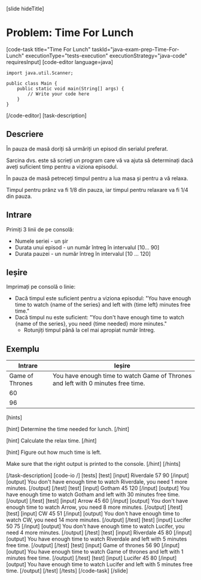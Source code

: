 [slide hideTitle]
# Problem: Time For Lunch
[code-task title="Time For Lunch" taskId="java-exam-prep-Time-For-Lunch" executionType="tests-execution" executionStrategy="java-code" requiresInput]
[code-editor language=java]
```
import java.util.Scanner;

public class Main {
    public static void main(String[] args) {
        // Write your code here
    }
}
```
[/code-editor]
[task-description]
## Descriere
În pauza de masă doriți să urmăriți un episod din serialul preferat.

Sarcina dvs. este să scrieți un program care vă va ajuta să determinați dacă aveți suficient timp pentru a viziona episodul.

În pauza de masă petreceți timpul pentru a lua masa și pentru a vă relaxa.

Timpul pentru prânz va fi 1/8 din pauza, iar timpul pentru relaxare va fi 1/4 din pauza.

## Intrare
Primiți 3 linii de pe consolă:
- Numele seriei - un șir
- Durata unui episod - un număr întreg în intervalul [10… 90]
- Durata pauzei - un număr întreg în intervalul [10 ... 120]

## Ieșire
Imprimați pe consolă o linie:
- Dacă timpul este suficient pentru a viziona episodul: "You have enough time to watch \{name of the series\} and left with \{time left\} minutes free time."
- Dacă timpul nu este suficient: "You don't have enough time to watch \{name of the series\}, you need \{time needed\} more minutes."
    - Rotunjiți timpul până la cel mai apropiat număr întreg.

## Exemplu
|**Intrare**|**Ieșire**|
| --- | --- | 
| Game of Thrones | You have enough time to watch Game of Thrones and left with 0 minutes free time. |
| 60 | 
| 96 | 

[hints]

[hint]
Determine the time needed for lunch.
[/hint]

[hint]
Calculate the relax time.
[/hint]

[hint]
Figure out how much time is left.

Make sure that the right output is printed to the console.
[/hint]
[/hints]

[/task-description]
[code-io /]
[tests]
[test]
[input]
Riverdale
57
90
[/input]
[output]
You don't have enough time to watch Riverdale, you need 1 more minutes.
[/output]
[/test]
[test]
[input]
Gotham
45
120
[/input]
[output]
You have enough time to watch Gotham and left with 30 minutes free time.
[/output]
[/test]
[test]
[input]
Arrow
45
60
[/input]
[output]
You don't have enough time to watch Arrow, you need 8 more minutes.
[/output]
[/test]
[test]
[input]
CW
45
51
[/input]
[output]
You don't have enough time to watch CW, you need 14 more minutes.
[/output]
[/test]
[test]
[input]
Lucifer
50
75
[/input]
[output]
You don't have enough time to watch Lucifer, you need 4 more minutes.
[/output]
[/test]
[test]
[input]
Riverdale
45
80
[/input]
[output]
You have enough time to watch Riverdale and left with 5 minutes free time.
[/output]
[/test]
[test]
[input]
Game of thrones
56
90
[/input]
[output]
You have enough time to watch Game of thrones and left with 1 minutes free time.
[/output]
[/test]
[test]
[input]
Lucifer
45
80
[/input]
[output]
You have enough time to watch Lucifer and left with 5 minutes free time.
[/output]
[/test]
[/tests]
[/code-task]
[/slide]
